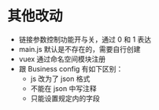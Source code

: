 # 其他改动

* 链接参数控制功能开与关，通过 0 和 1 表达
* main.js 默认是不存在的，需要自行创建
* vuex 通过命名空间模块注册
* 跟 Business config 有如下区别：
  * js 改为了 json 格式
  * 不能在 json 中写注释
  * 只能设置规定内的字段
